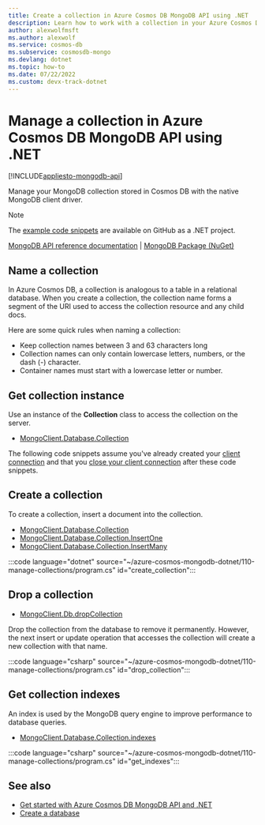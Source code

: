 ```yaml
---
title: Create a collection in Azure Cosmos DB MongoDB API using .NET
description: Learn how to work with a collection in your Azure Cosmos DB MongoDB API database using the .NET SDK.
author: alexwolfmsft
ms.author: alexwolf
ms.service: cosmos-db
ms.subservice: cosmosdb-mongo
ms.devlang: dotnet
ms.topic: how-to
ms.date: 07/22/2022
ms.custom: devx-track-dotnet
---
```


# Manage a collection in Azure Cosmos DB MongoDB API using .NET

[!INCLUDE[appliesto-mongodb-api](../includes/appliesto-mongodb-api.md)]

Manage your MongoDB collection stored in Cosmos DB with the native MongoDB client driver.

> [!NOTE]
> The [example code snippets](https://github.com/Azure-Samples/cosmos-db-mongodb-api-dotnet-samples) are available on GitHub as a .NET project.

[MongoDB API reference documentation](https://docs.mongodb.com/drivers/csharp) | [MongoDB Package (NuGet)](https://www.nuget.org/packages/MongoDB.Driver)


## Name a collection

In Azure Cosmos DB, a collection is analogous to a table in a relational database. When you create a collection, the collection name forms a segment of the URI used to access the collection resource and any child docs.

Here are some quick rules when naming a collection:

* Keep collection names between 3 and 63 characters long
* Collection names can only contain lowercase letters, numbers, or the dash (-) character.
* Container names must start with a lowercase letter or number.

## Get collection instance

Use an instance of the **Collection** class to access the collection on the server.

* [MongoClient.Database.Collection](https://mongodb.github.io/node-mongodb-native/4.7/classes/Collection.html)

The following code snippets assume you've already created your [client connection](how-to-dotnet-get-started.md#create-mongoclient-with-connection-string) and that you [close your client connection](how-to-dotnet-get-started.md#close-the-mongoclient-connection) after these code snippets.

## Create a collection

To create a collection, insert a document into the collection.

* [MongoClient.Database.Collection](https://mongodb.github.io/node-mongodb-native/4.5/classes/Db.html#collection)
* [MongoClient.Database.Collection.InsertOne](https://mongodb.github.io/node-mongodb-native/4.7/classes/Collection.html#insertOne)
* [MongoClient.Database.Collection.InsertMany](https://mongodb.github.io/node-mongodb-native/4.7/classes/Collection.html#insertMany)

:::code language="dotnet" source="~/azure-cosmos-mongodb-dotnet/110-manage-collections/program.cs" id="create_collection":::

## Drop a collection

* [MongoClient.Db.dropCollection](https://mongodb.github.io/node-mongodb-native/4.7/classes/Db.html#dropCollection)

Drop the collection from the database to remove it permanently. However, the next insert or update operation that accesses the collection will create a new collection with that name.

:::code language="csharp" source="~/azure-cosmos-mongodb-dotnet/110-manage-collections/program.cs" id="drop_collection":::

## Get collection indexes

An index is used by the MongoDB query engine to improve performance to database queries.

* [MongoClient.Database.Collection.indexes](https://mongodb.github.io/node-mongodb-native/4.7/classes/Collection.html#indexes)

:::code language="csharp" source="~/azure-cosmos-mongodb-dotnet/110-manage-collections/program.cs" id="get_indexes":::


## See also

- [Get started with Azure Cosmos DB MongoDB API and .NET](how-to-dotnet-get-started.md)
- [Create a database](how-to-dotnet-manage-databases.md)
